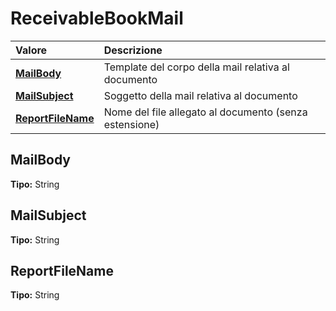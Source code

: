# ReceivableBookMail

| Valore | Descrizione |
| :--- | :--- |
| [**MailBody**](receivablebookmail.md#mailbody) | Template del corpo della mail relativa al documento |
| [**MailSubject**](receivablebookmail.md#mailsubject) | Soggetto della mail relativa al documento |
| [**ReportFileName**](receivablebookmail.md#reportfilename) | Nome del file allegato al documento \(senza estensione\) |

## MailBody

**Tipo:** String

## MailSubject

**Tipo:** String

## ReportFileName

**Tipo:** String

